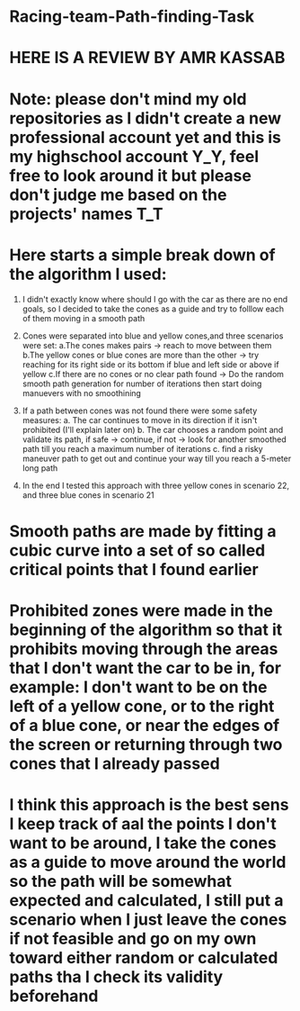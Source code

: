 # Racing-team-Path-finding-Task

# HERE IS A REVIEW BY AMR KASSAB

# Note: please don't mind my old repositories as I didn't create a new professional account yet and this is my highschool account Y_Y, feel free to look around it but please don't judge me based on the projects' names T_T



# Here starts a simple break down of the algorithm I used:

1. I didn't exactly know where should I go with the car as there are no end goals, so I decided to take the cones as a guide and try to folllow each of them moving in a smooth path

2. Cones were separated into blue and yellow cones,and three scenarios were set: 
    a.The cones makes pairs -> reach to move between them
    b.The yellow cones or blue cones are more than the other -> try reaching for its right side or its bottom if blue and left side or above if yellow
    c.If there are no cones or no clear path found -> Do the random smooth path generation for number of iterations then start doing manuevers with no smoothining

3. If a path between cones was not found there were some safety measures:
    a. The car continues to move in its direction if it isn't prohibited (I'll explain later on)
    b. The car chooses a random point and validate its path, if safe -> continue, if not -> look for another smoothed path till you reach a maximum number of iterations
    c. find a risky maneuver path to get out and continue your way till you reach a 5-meter long path

4. In the end I tested this approach with three yellow cones in scenario 22, and three blue cones in scenario 21

# Smooth paths are made by fitting a cubic curve into a set of so called critical points that I found earlier

# Prohibited zones were made in the beginning of the algorithm so that it prohibits moving through the areas that I don't want the car to be in, for example: I don't want to be on the left of a yellow cone, or to the right of a blue cone, or near the edges of the screen or returning through two cones that I already passed



# I think this approach is the best sens I keep track of aal the points I don't want to be around, I take the cones as a guide to move around the world so the path will be somewhat expected and calculated, I still put a scenario when I just leave the cones if not feasible and go on my own toward either random or calculated paths tha I check its validity beforehand 
